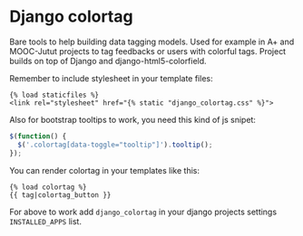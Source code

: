 Django colortag
================

Bare tools to help building data tagging models.
Used for example in A+ and MOOC-Jutut projects to tag feedbacks or users with colorful tags.
Project builds on top of Django and django-html5-colorfield.

Remember to include stylesheet in your template files:

```html+django
{% load staticfiles %}
<link rel="stylesheet" href="{% static "django_colortag.css" %}">
```

Also for bootstrap tooltips to work, you need this kind of js snipet:

```javascript
$(function() {
  $('.colortag[data-toggle="tooltip"]').tooltip();
});
```

You can render colortag in your templates like this:

```html+django
{% load colortag %}
{{ tag|colortag_button }}
```

For above to work add `django_colortag` in your django projects settings `INSTALLED_APPS` list.
